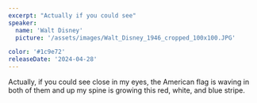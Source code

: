 ```yaml
---
excerpt: "Actually if you could see"
speaker:
  name: 'Walt Disney'
  picture: '/assets/images/Walt_Disney_1946_cropped_100x100.JPG'

color: '#1c9e72'
releaseDate: '2024-04-28'
---
```

Actually, if you could see close in my eyes, the American flag is waving in both of them and up my spine is growing this red, white, and blue stripe.
